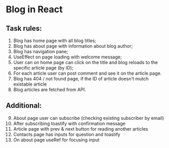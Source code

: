 # Blog in React

## Task rules:
1. Blog has home page with all blog titles;
2. Blog has about page with information about blog author;
3. Blog has navigation pane;
4. UseEffect on page loading with welcome message;
5. User can on home page can click on the title and blog reloads to the specific article page (by ID);
6. For each article user can post comment and see it on the article page.
7. Blog has 404 /  not found page, if the ID of article doesn't mutch existable article
8. Blog articles are fetched from API. 

## Additional: 
9. About page user can subscribe (checking existing subscriber by email)
10. After subscribing toastify with confirmation message
11. Article page with prev & next button for reading another articles
12. Contacts page has inputs for question and toastify
13. On about page useRef for focusing input
